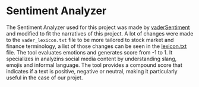 # Sentiment Analyzer

The Sentiment Analyzer used for this project was made by [vaderSentiment](https://pypi.org/project/vaderSentiment/) and modified to fit the narratives of this project. A lot of changes were made to the `vader_lexicon.txt` file to be more tailored to stock market and finance terminology, a list of those changes can be seen in the [lexicon.txt](../docs/lexicon.txt) file. The tool evaluates emotions and generates score from -1 to 1. It specializes in analyzins social media content by understanding slang, emojis and informal language. The tool provides a compound score that indicates if a text is positive, negative or neutral, making it particularly useful in the case of our projet.